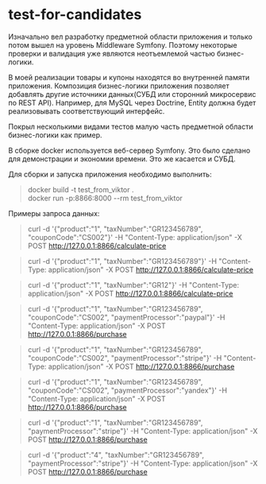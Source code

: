 # test-for-candidates

Изначально вел разработку предметной области приложения и только потом вышел на уровень Middleware Symfony. Поэтому некоторые проверки и валидация уже являются неотъемлемой частью бизнес-логики.

В моей реализации товары и купоны находятся во внутренней памяти приложения. Композиция бизнес-логики приложения позволяет добавлять другие источники данных(СУБД или сторонний микросервис по REST API).
Например, для MySQL через Doctrine, Entity должна будет реализовывать соответствующий интерфейс.

Покрыл несколькими видами тестов малую часть предметной области бизнес-логики как пример.

В сборке docker используется веб-сервер Symfony. Это было сделано для демонстрации и экономии времени. Это же касается и СУБД.

Для сборки и запуска приложения необходимо выполнить:
>docker build -t test_from_viktor .\
>docker run -p:8866:8000 --rm test_from_viktor

Примеры запроса данных:
>curl -d '{"product":"1", "taxNumber":"GR123456789", "couponCode":"CS002"}' -H "Content-Type: application/json" -X POST http://127.0.0.1:8866/calculate-price

>curl -d '{"product":"1", "taxNumber":"GR123456789"}' -H "Content-Type: application/json" -X POST http://127.0.0.1:8866/calculate-price

>curl -d '{"product":"1", "taxNumber":"GR12"}' -H "Content-Type: application/json" -X POST http://127.0.0.1:8866/calculate-price

>curl -d '{"product":"1", "taxNumber":"GR123456789", "couponCode":"CS002", "paymentProcessor":"paypal"}' -H "Content-Type: application/json" -X POST http://127.0.0.1:8866/purchase

>curl -d '{"product":"1", "taxNumber":"GR123456789", "couponCode":"CS002", "paymentProcessor":"stripe"}' -H "Content-Type: application/json" -X POST http://127.0.0.1:8866/purchase

>curl -d '{"product":"1", "taxNumber":"GR123456789", "couponCode":"CS002", "paymentProcessor":"yandex"}' -H "Content-Type: application/json" -X POST http://127.0.0.1:8866/purchase

>curl -d '{"product":"1", "taxNumber":"GR123456789", "paymentProcessor":"stripe"}' -H "Content-Type: application/json" -X POST http://127.0.0.1:8866/purchase

>curl -d '{"product":"4", "taxNumber":"GR123456789", "paymentProcessor":"stripe"}' -H "Content-Type: application/json" -X POST http://127.0.0.1:8866/purchase 